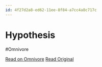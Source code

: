 ```yaml
---
id: 4f27d2a8-ed62-11ee-8f84-a7cc4a8c717c
---
```


# Hypothesis
#Omnivore

[Read on Omnivore](https://omnivore.app/me/hypothesis-18e8795643b)
[Read Original](https://hypothes.is/a/8_El-O1aEe6Ro6-EcRdmQQ)


